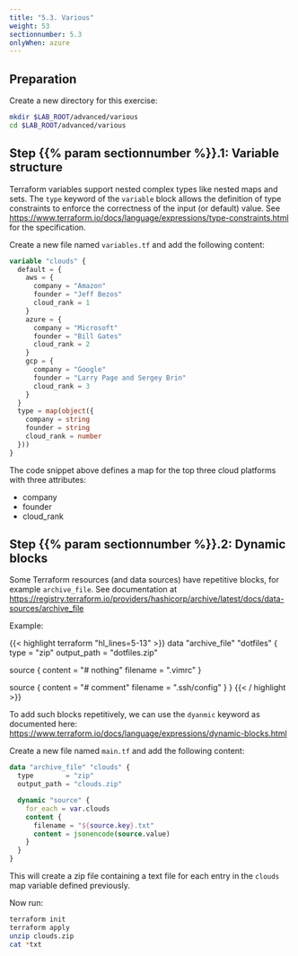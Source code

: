 ```yaml
---
title: "5.3. Various"
weight: 53
sectionnumber: 5.3
onlyWhen: azure
---
```



## Preparation

Create a new directory for this exercise:
```bash
mkdir $LAB_ROOT/advanced/various
cd $LAB_ROOT/advanced/various
```


## Step {{% param sectionnumber %}}.1: Variable structure

Terraform variables support nested complex types like nested maps and sets. The `type` keyword of the `variable`
block allows the definition of type constraints to enforce the correctness of the input (or default) value.
See https://www.terraform.io/docs/language/expressions/type-constraints.html for the specification.

Create a new file named `variables.tf` and add the following content:

```terraform
variable "clouds" {
  default = {
    aws = {
      company = "Amazon"
      founder = "Jeff Bezos"
      cloud_rank = 1
    }
    azure = {
      company = "Microsoft"
      founder = "Bill Gates"
      cloud_rank = 2
    }
    gcp = {
      company = "Google"
      founder = "Larry Page and Sergey Brin"
      cloud_rank = 3
    }
  }
  type = map(object({
    company = string
    founder = string
    cloud_rank = number
  }))
}
```

The code snippet above defines a map for the top three cloud platforms with three attributes:
- company
- founder
- cloud_rank


## Step {{% param sectionnumber %}}.2: Dynamic blocks

Some Terraform resources (and data sources) have repetitive blocks, for example `archive_file`. See documentation
at https://registry.terraform.io/providers/hashicorp/archive/latest/docs/data-sources/archive_file

Example: 

{{< highlight terraform "hl_lines=5-13" >}}
data "archive_file" "dotfiles" {
  type        = "zip"
  output_path = "dotfiles.zip"

  source {
    content  = "# nothing"
    filename = ".vimrc"
  }

  source {
    content  = "# comment"
    filename = ".ssh/config"
  }
}
{{< / highlight >}}

To add such blocks repetitively, we can use the `dyanmic` keyword as documented here: 
https://www.terraform.io/docs/language/expressions/dynamic-blocks.html

Create a new file named `main.tf` and add the following content:

```terraform
data "archive_file" "clouds" {
  type        = "zip"
  output_path = "clouds.zip"

  dynamic "source" {
    for_each = var.clouds
    content {
      filename = "${source.key}.txt"
      content = jsonencode(source.value)
    }
  }
}
```

This will create a zip file containing a text file for each entry in the `clouds` map variable defined previously.

Now run:

```bash
terraform init
terraform apply
unzip clouds.zip
cat *txt
```

